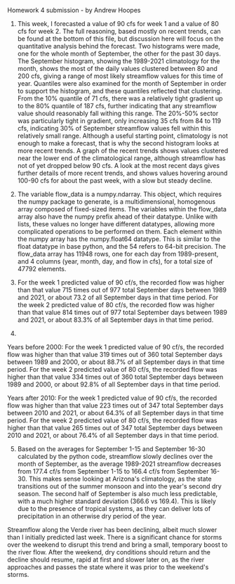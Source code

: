 Homework 4 submission - by Andrew Hoopes

1. This week, I forecasted a value of 90 cfs for week 1 and a value of 80 cfs for week 2.  The full reasoning, based mostly on recent trends, can be found at the bottom of this file, but discussion here will focus on the quantitative analysis behind the forecast.  Two histograms were made, one for the whole month of September, the other for the past 30 days.  The September histogram, showing the 1989-2021 climatology for the month, shows the most of the daily values clustered between 80 and 200 cfs, giving a range of most likely streamflow values for this time of year.  Quantiles were also examined for the month of September in order to support the histogram, and these quantiles reflected that clustering.  From the 10% quantile of 71 cfs, there was a relatively tight gradient up to the 80% quantile of 187 cfs, further indicating that any streamflow value should reasonably fall withing this range.  The 20%-50% sector was particularly tight in gradient, only increasing 35 cfs from 84 to 119 cfs, indicating 30% of September streamflow values fell within this relatively small range.  Although a useful starting point, climatology is not enough to make a forecast, that is why the second histogram looks at more recent trends.  A graph of the recent trends shows values clustered near the lower end of the climatological range, although streamflow has not of yet dropped below 90 cfs.  A look at the most recent days gives further details of more recent trends, and shows values hovering around 100-90 cfs for about the past week, with a slow but steady decline.

2. The variable flow_data is a numpy.ndarray.  This object, which requires the numpy package to generate, is a multidimensional, homogenous array composed of fixed-sized items.  The variables within the flow_data array also have the numpy prefix ahead of their datatype.  Unlike with lists, these values no longer have different datatypes, allowing more complicated operations to be performed on them.  Each element within the numpy array has the numpy.float64 datatype.  This is similar to the float datatype in base python, and the 54 refers to 64-bit precision.  The flow_data array has 11948 rows, one for each day from 1989-present, and 4 columns (year, month, day, and flow in cfs), for a total size of 47792 elements.

3.  For the week 1 predicted value of 90 cf/s, the recorded flow was higher than that value 715 times out of 977 total September days between 1989 and 2021, or about 73.2 of all September days in that time period.  For the week 2 predicted value of 80 cf/s, the recorded flow was higher than that value 814 times out of 977 total September days between 1989 and 2021, or about 83.3% of all September days in that time period.

4.  
Years before 2000: For the week 1 predicted value of 90 cf/s, the recorded flow was higher than that value 319 times out of 360 total September days between 1989 and 2000, or about 88.7% of all September days in that time period.  For the week 2 predicted value of 80 cf/s, the recorded flow was higher than that value 334 times out of 360 total September days between 1989 and 2000, or about 92.8% of all September days in that time period.

Years after 2010: For the week 1 predicted value of 90 cf/s, the recorded flow was higher than that value 223 times out of 347 total September days between 2010 and 2021, or about 64.3% of all September days in that time period.  For the week 2 predicted value of 80 cf/s, the recorded flow was higher than that value 265 times out of 347 total September days between 2010 and 2021, or about 76.4% of all September days in that time period.

5. Based on the averages for September 1-15 and September 16-30 calculated by the python code, streamflow slowly declines over the month of September, as the average 1989-2021 streamflow decreases from 177.4 cf/s from September 1-15 to 166.4 cf/s from September 16-30.  This makes sense looking at Arizona's climatology, as the state transitions out of the summer monsoon and into the year's second dry season.  The second half of September is also much less predictable, with a much higher standard deviation (366.6 vs 169.4).  This is likely due to the presence of tropical systems, as they can deliver lots of precipitation in an otherwise dry period of the year.

Streamflow along the Verde river has been declining, albeit much slower than I initially predicted last week.  There is a significant chance for storms over the weekend to disrupt this trend and bring a small, temporary boost to the river flow. After the weekend, dry conditions should return and the decline should resume, rapid at first and slower later on, as the river approaches and passes the state where it was prior to the weekend's storms.
